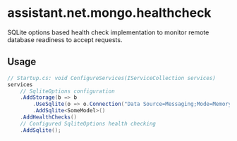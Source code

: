 ﻿# assistant.net.mongo.healthcheck

SQLite options based health check implementation to monitor remote database readiness to accept requests.

## Usage

```csharp
// Startup.cs: void ConfigureServices(IServiceCollection services)
services
    // SqliteOptions configuration
    .AddStorage(b => b
        .UseSqlite(o => o.Connection("Data Source=Messaging;Mode=Memory;Cache=Shared"))
        .AddSqlite<SomeModel>()
    .AddHealthChecks()
    // Configured SqliteOptions health checking
    .AddSqlite();
```
